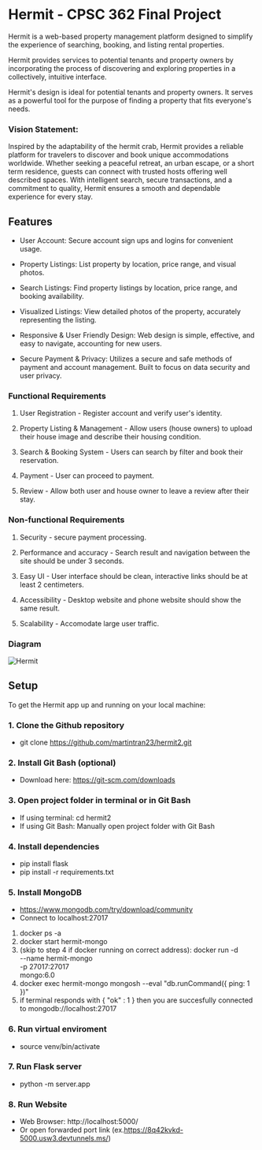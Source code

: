 # Hermit - CPSC 362 Final Project

Hermit is a web-based property management platform designed to simplify the experience of searching, booking, and listing rental properties.

Hermit provides services to potential tenants and property owners by incorporating the process of discovering and exploring properties in a collectively, intuitive interface.

Hermit's design is ideal for potential tenants and property owners. It serves as a powerful tool for the purpose of finding a property that fits everyone's needs. 

### Vision Statement:
Inspired by the adaptability of the hermit crab, Hermit provides a reliable platform for travelers to discover and book unique accommodations worldwide. Whether seeking a peaceful retreat, an urban escape, or a short term residence, guests can connect with trusted hosts offering well described spaces. With intelligent search, secure transactions, and a commitment to quality, Hermit ensures a smooth and dependable experience for every stay.


## Features
- User Account: Secure account sign ups and logins for convenient usage.

- Property Listings: List property by location, price range, and visual photos.

- Search Listings: Find property listings by location, price range, and booking availability.

- Visualized Listings: View detailed photos of the property, accurately representing the listing.

- Responsive & User Friendly Design: Web design is simple, effective, and easy to navigate, accounting for new users.

- Secure Payment & Privacy: Utilizes a secure and safe methods of payment and account management. Built to focus on data security and user privacy.

### Functional Requirements

1. User Registration - Register account and verify user's identity.

2. Property Listing & Management - Allow users (house owners) to upload their house image and describe their housing condition.

3. Search & Booking System - Users can search by filter and book their reservation.

4. Payment - User can proceed to payment.

5. Review - Allow both user and house owner to leave a review after their stay.

### Non-functional Requirements

1. Security - secure payment processing.

2. Performance and accuracy - Search result and navigation between the site should be under 3 seconds.

3. Easy UI - User interface should be clean, interactive links should be at least 2 centimeters.

4. Accessibility - Desktop website and phone website should show the same result.

5. Scalability - Accomodate large user traffic.

### Diagram

![Hermit](https://github.com/user-attachments/assets/63e3fac6-d8c0-4c1a-86b1-4b64129ccd05)

## Setup
To get the Hermit app up and running on your local machine:

### 1. Clone the Github repository
- git clone https://github.com/martintran23/hermit2.git

### 2. Install Git Bash (optional)
- Download here: https://git-scm.com/downloads

### 3. Open project folder in terminal or in Git Bash
- If using terminal: cd hermit2
- If using Git Bash: Manually open project folder with Git Bash

### 4. Install dependencies
- pip install flask
- pip install -r requirements.txt

### 5. Install MongoDB
- https://www.mongodb.com/try/download/community
- Connect to localhost:27017
1. docker ps -a
2. docker start hermit-mongo
3. (skip to step 4 if docker running on correct address):
docker run -d \
  --name hermit-mongo \
  -p 27017:27017 \
  mongo:6.0
4. docker exec hermit-mongo mongosh --eval "db.runCommand({ ping: 1 })"
5. if terminal responds with { "ok" : 1 } then you are succesfully connected to mongodb://localhost:27017

### 6. Run virtual enviroment
- source venv/bin/activate

### 7. Run Flask server
- python -m server.app

### 8. Run Website
- Web Browser: http://localhost:5000/
- Or open forwarded port link (ex.https://8q42kvkd-5000.usw3.devtunnels.ms/)